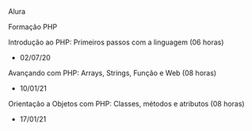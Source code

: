 Alura

Formação PHP</br>

Introdução ao PHP: Primeiros passos com a linguagem (06 horas)
* 02/07/20</br>

Avançando com PHP: Arrays, Strings, Função e Web (08 horas)
* 10/01/21</br>

Orientação a Objetos com PHP: Classes, métodos e atributos (08 horas)
* 17/01/21</br>